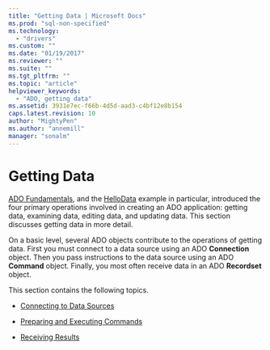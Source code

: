 ```yaml
---
title: "Getting Data | Microsoft Docs"
ms.prod: "sql-non-specified"
ms.technology:
  - "drivers"
ms.custom: ""
ms.date: "01/19/2017"
ms.reviewer: ""
ms.suite: ""
ms.tgt_pltfrm: ""
ms.topic: "article"
helpviewer_keywords: 
  - "ADO, getting data"
ms.assetid: 3931e7ec-f66b-4d5d-aad3-c4bf12e8b154
caps.latest.revision: 10
author: "MightyPen"
ms.author: "annemill"
manager: "sonalm"
---
```

# Getting Data
[ADO Fundamentals](../../../ado/guide/data/ado-fundamentals.md), and the [HelloData](../../../ado/guide/data/hellodata-a-simple-ado-application.md) example in particular, introduced the four primary operations involved in creating an ADO application: getting data, examining data, editing data, and updating data. This section discusses getting data in more detail.  
  
 On a basic level, several ADO objects contribute to the operations of getting data. First you must connect to a data source using an ADO **Connection** object. Then you pass instructions to the data source using an ADO **Command** object. Finally, you most often receive data in an ADO **Recordset** object.  
  
 This section contains the following topics.  
  
-   [Connecting to Data Sources](../../../ado/guide/data/connecting-to-data-sources.md)  
  
-   [Preparing and Executing Commands](../../../ado/guide/data/preparing-and-executing-commands.md)  
  
-   [Receiving Results](../../../ado/guide/data/receiving-results.md)